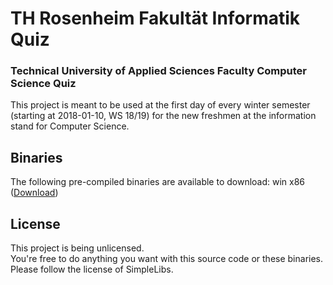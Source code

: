 # TH Rosenheim Fakultät Informatik Quiz
### Technical University of Applied Sciences Faculty Computer Science Quiz

This project is meant to be used at the first day of every winter semester (starting at 2018-01-10, WS 18/19) for the new freshmen at the information stand for Computer Science.

## Binaries
The following pre-compiled binaries are available to download:
win x86 ([Download](https://1drv.ms/u/s!AujRv5FSASnagvQe_UN1mss_Ja5hDw))


## License
This project is being unlicensed.  
You're free to do anything you want with this source code or these binaries.  
Please follow the license of SimpleLibs.